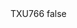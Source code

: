 <?xml version="1.0" encoding="UTF-8"?>
<CustomMetadata xmlns="http://soap.sforce.com/2006/04/metadata">
    <label>TXU766</label>
    <protected>false</protected>
</CustomMetadata>
